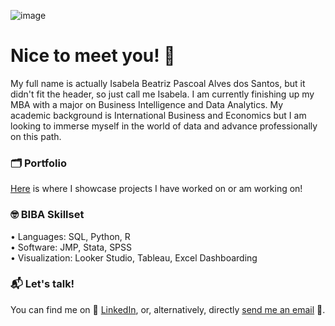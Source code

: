 ![image](https://github.com/user-attachments/assets/1f65ca85-8c40-42f3-8790-99dc965d5f65)

# Nice to meet you! 🤝

My full name is actually Isabela Beatriz Pascoal Alves dos Santos, but it didn't fit the header, so just call me Isabela. I am currently finishing up my MBA with a major on Business Intelligence and Data Analytics. My academic background is International Business and Economics but I am looking to immerse myself in the world of data and advance professionally on this path.

### 🗂️ Portfolio
[Here](https://github.com/isabelabpas/portofolio/blob/main/README.md) is where I showcase projects I have worked on or am working on!

### 🤓 BIBA Skillset
• Languages: SQL, Python, R  
• Software: JMP, Stata, SPSS  
• Visualization: Looker Studio, Tableau, Excel Dashboarding

### 📬 Let's talk!
You can find me on 🔵 [LinkedIn](https://www.linkedin.com/in/isabelabpas/), or, alternatively, directly [send me an email](mailto:isabelabpasantos@gmail.com) 📧.  
